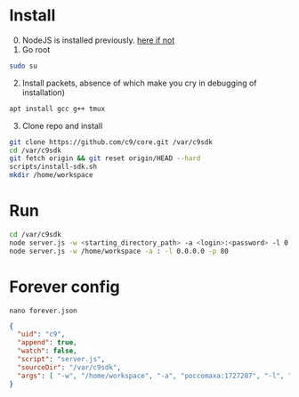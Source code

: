# Install
0. NodeJS is installed previously. [here if not](./nodejs%20global%20installation.md)
1. Go root
```bash
sudo su
```
2. Install packets, absence of which make you cry in debugging of installation) 
```bash
apt install gcc g++ tmux
```
3. Clone repo and install
```bash
git clone https://github.com/c9/core.git /var/c9sdk
cd /var/c9sdk
git fetch origin && git reset origin/HEAD --hard
scripts/install-sdk.sh
mkdir /home/workspace
```

# Run

```bash
cd /var/c9sdk
node server.js -w <starting_directory_path> -a <login>:<password> -l 0.0.0.0 -p 5050
node server.js -w /home/workspace -a : -l 0.0.0.0 -p 80
```

# Forever config

```nano forever.json```

```json
{
  "uid": "c9",
  "append": true,
  "watch": false,
  "script": "server.js",
  "sourceDir": "/var/c9sdk",
  "args": [ "-w", "/home/workspace", "-a", "poccomaxa:1727207", "-l", "0.0.0.0", "-p", "80" ]
}
```
